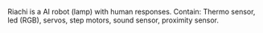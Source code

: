 Riachi is a AI robot (lamp) with human responses.
Contain: Thermo sensor, led (RGB), servos, step motors, sound sensor, proximity sensor.
